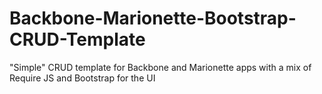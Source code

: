 # Backbone-Marionette-Bootstrap-CRUD-Template
"Simple" CRUD template for Backbone and Marionette apps with a mix of Require JS and Bootstrap for the UI
